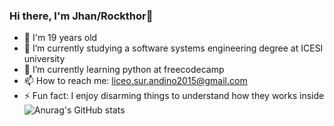 ### Hi there, I'm Jhan/Rockthor👋
- 🧑 I'm 19 years old
- 🔭 I’m currently studying a software systems engineering degree at ICESI university 
- 🐍 I’m currently learning python at freecodecamp 
- 📫 How to reach me: liceo.sur.andino2015@gmail.com
- ⚡ Fun fact: I enjoy disarming things to understand how they works inside
![Anurag's GitHub stats](https://github-readme-stats.vercel.app/api?username=Rockthor1106&show_icons=true&theme=radical)

